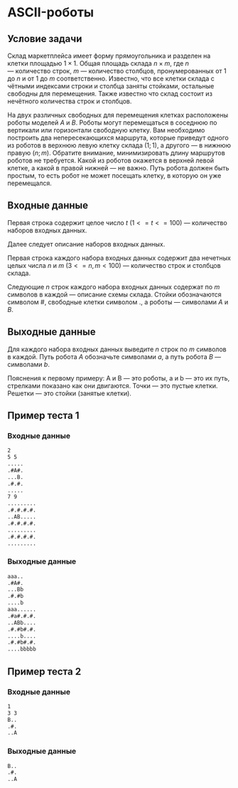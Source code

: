 # ASCII-роботы

## Условие задачи

Склад маркетплейса имеет форму прямоугольника и разделен на клетки площадью $1 \times 1$. Общая площадь склада $n \times m$,
где $n$ — количество строк, $m$ — количество столбцов, пронумерованных от $1$ до $n$ и от $1$ до $m$ соответственно. Известно, что все клетки склада с чётными индексами строки и столбца заняты стойками, остальные свободны для перемещения. Также известно что склад состоит из нечётного количества строк и столбцов.

На двух различных свободных для перемещения клетках расположены роботы моделей ${A}$ и ${B}$. Роботы могут перемещаться в соседнюю по вертикали или горизонтали свободную клетку. Вам необходимо построить два непересекающихся маршрута, которые приведут одного из роботов в верхнюю левую клетку склада ($1; 1$), а другого — в нижнюю правую ($n; m$). Обратите внимание, минимизировать длину маршрутов роботов не требуется. Какой из роботов окажется в верхней левой клетке, а какой в правой нижней — не важно. Путь робота должен быть простым, то есть робот не может посещать клетку, в которую он уже перемещался.

## Входные данные

Первая строка содержит целое число $t$ ($1 <= t <= 100$) — количество наборов входных данных.

Далее следует описание наборов входных данных.

Первая строка каждого набора входных данных содержит два нечетных целых числа $n$ и $m$ ($3 <= n, m < 100$) — количество строк и столбцов склада.

Следующие $n$ строк каждого набора входных данных содержат по $m$ символов в каждой — описание схемы склада. Стойки обозначаются символом #, свободные клетки символом ${.}$,
а роботы — символами ${A}$ и ${B}$.

## Выходные данные

Для каждого набора входных данных выведите $n$ строк по $m$ символов в каждой. Путь робота ${A}$ обозначьте символами ${a}$, а путь робота ${B}$ — символами ${b}$.

Пояснения к первому примеру:
A и B — это роботы, a и b — это их путь, стрелками показано как они двигаются.
Точки — это пустые клетки. Решетки — это стойки (занятые клетки).

## Пример теста 1

### Входные данные

```bash
2
5 5
.....
.#A#.
...B.
.#.#.
.....
7 9
.........
.#.#.#.#.
..AB.....
.#.#.#.#.
.........
.#.#.#.#.
.........

```

### Выходные данные

```bash
aaa..
.#A#.
...Bb
.#.#b
....b
aaa......
.#a#.#.#.
..ABb....
.#.#b#.#.
....b....
.#.#b#.#.
....bbbbb

```

## Пример теста 2

### Входные данные

```bash
1
3 3
B..
.#.
..A

```

### Выходные данные

```bash
B..
.#.
..A

```
